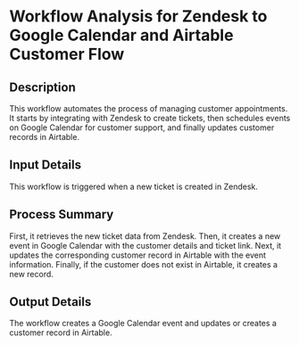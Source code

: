 # Workflow Analysis for Zendesk to Google Calendar and Airtable Customer Flow

## Description
This workflow automates the process of managing customer appointments. It starts by integrating with Zendesk to create tickets, then schedules events on Google Calendar for customer support, and finally updates customer records in Airtable.

## Input Details
This workflow is triggered when a new ticket is created in Zendesk.

## Process Summary
First, it retrieves the new ticket data from Zendesk. Then, it creates a new event in Google Calendar with the customer details and ticket link. Next, it updates the corresponding customer record in Airtable with the event information. Finally, if the customer does not exist in Airtable, it creates a new record.

## Output Details
The workflow creates a Google Calendar event and updates or creates a customer record in Airtable.
